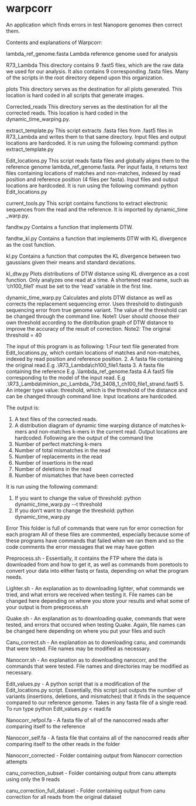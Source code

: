 # warpcorr
An application which finds errors in test Nanopore genomes then correct them.

Contents and explanations of Warpcorr:


lambda_ref_genome.fasta
Lambda reference genome used for analysis


R73_Lambda
This directory contains 9 .fast5 files, which are the raw data we used for our analysis. It also contains 9 corresponding .fasta files. Many of the scripts in the root directory depend upon this organization.


plots
This directory serves as the destination for all plots generated. This location is hard coded in all scripts that generate images.


Corrected_reads
This directory serves as the destination for all the corrected reads. This location is hard coded in the dynamic_time_warping.py.


extract_template.py
This script extracts .fasta files from .fast5 files in R73_Lambda and writes them to that same directory. Input files and output locations are hardcoded. It is run using the following command:
python extract_template.py


Edit_locations.py
This script reads fasta files and globally aligns them to the reference genome lambda_ref_genome.fasta. Per input fasta, it returns text files containing locations of matches and non-matches, indexed by read position and reference position (4 files per fasta). Input files and output locations are hardcoded. It is run using the following command:
python Edit_locations.py


current_tools.py
This script contains functions to extract electronic sequences from the read and the reference. It is imported by dynamic_time _warp.py.


fandtw.py
Contains a function that implements DTW.


fandtw_kl.py
Contains a function that implements DTW with KL divergence as the cost function.


 kl.py
 Contains a function that computes the KL divergence between two gaussians given their means and standard deviations.


kl_dtw.py
Plots distributions of DTW distance using KL divergence as a cost function. Only analyzes one read at a time. A shortened read name, such as ‘ch100_file1’ must be set to the ‘read’ variable in the first line.


dynamic_time_warp.py
Calculates and plots DTW distance as well as corrects the replacement sequencing error. Uses threshold to distinguish sequencing error from true genome variant. The value of the threshold can be changed through the command line.
Note1: User should choose their own threshold according to the distribution graph of DTW distance to improve the accuracy of the result of correction.
Note2: The original threshold = 40


The input of this program is as following:
1.Four text file generated from Edit_locations.py,  which contain locations of matches and non-matches, indexed by read position and reference position.
2. A fasta file containing the original read.E.g .\R73_Lambda\ch100_file1.fasta
3. A  fasta file containing the reference E.g .\lambda_ref_genome.fasta
4.A fast5 file corresponding to the model of the input read. E.g .\R73_Lambda\minion_pc_Lambda_73d_3408_1_ch100_file1_strand.fast5
5. An integer type value: threshold, which is the threshold of the distance and can be changed through command line.
Input locations are hardcoded.


The output is:
1. A text files of the corrected reads.
2. A distribution diagram of dynamic time warping distance of matches k-mers and non-matches k-mers in the current read.
Output locations are hardcoded.
Following are the output of the command line
3. Number of perfect matching k-mers
4. Number of total mismatches in the read
5. Number of replacements in the read
6. Number of insertions in the read
7. Number of deletions in the read
8. Number of mismatches that have been corrected


It is run using the following command:
1. If you want to change the value of threshold:   python dynamic_time_warp.py --t threshold
2. If you don’t want to change the threshold:       python dynamic_time_warp.py


Error
This folder is full of commands that were run for error correction for each program
All of these files are commented, especially because some of these programs have commands that failed when we ran them and so the code comments the error messages that we may have gotten


Preprocess.sh - Essentially, it contains the FTP where the data is downloaded from and how to get it, as well as commands from poretools to convert your data into either fastq or fasta, depending on what the program needs.


Lighter.sh - An explanation as to downloading lighter, what commands we tried, and what errors we received when testing it. File names can be changed here depending on where you store your results and what some of your output is from preprocess.sh


Quake.sh - An explanation as to downloading quake, commands that were tested, and errors that occured when testing Quake. Again, file names can be changed here depending on where you put your files and such


Canu_correct.sh - An explanation as to downloading canu, and commands that were tested. File names may be modified as necessary.


Nanocorr.sh - An explanation as to downloading nanocorr, and the commands that were tested. File names and directories may be modified as necessary.


Edit_values.py - A python script that is a modification of the Edit_locations.py script. Essentially, this script just outputs the number of variants (insertions, deletions, and mismatches) that it finds in the sequence compared to our reference genome. Takes in any fasta file of a single read. To run type python Edit_values.py < read.fa


Nanocorr_refpol.fa - A fasta file of all of the nanocorred reads after comparing itself to the reference


Nanocorr_self.fa - A fasta file that contains all of the nanocorred reads after comparing itself to the other reads in the folder


Nanocorr_corrected - Folder containing output from Nanocorr correction attempts

canu_correction_subset - Folder containing output from canu attempts using only the 9 reads

canu_correction_full_dataset - Folder containing output from canu correction for all reads from the original dataset

